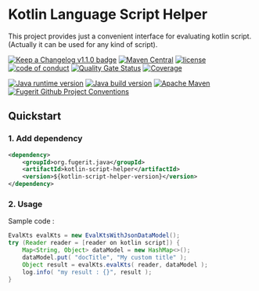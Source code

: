 # Kotlin Language Script Helper

This project provides just a convenient interface for evaluating kotlin script. (Actually it can be used for any kind of script).

[![Keep a Changelog v1.1.0 badge](https://img.shields.io/badge/changelog-Keep%20a%20Changelog%20v1.1.0-%23E05735)](CHANGELOG.md)
[![Maven Central](https://img.shields.io/maven-central/v/org.fugerit.java/kotlin-script-helper.svg)](https://mvnrepository.com/artifact/org.fugerit.java/kotlin-script-helper)
[![license](https://img.shields.io/badge/License-Apache%20License%202.0-teal.svg)](https://opensource.org/licenses/Apache-2.0)
[![code of conduct](https://img.shields.io/badge/conduct-Contributor%20Covenant-purple.svg)](https://github.com/fugerit-org/fj-universe/blob/main/CODE_OF_CONDUCT.md)
[![Quality Gate Status](https://sonarcloud.io/api/project_badges/measure?project=fugerit-org_kotlin-script-helper&metric=alert_status)](https://sonarcloud.io/summary/new_code?id=fugerit-org_kotlin-script-helper)
[![Coverage](https://sonarcloud.io/api/project_badges/measure?project=fugerit-org_kotlin-script-helper&metric=coverage)](https://sonarcloud.io/summary/new_code?id=fugerit-org_kotlin-script-helper)

[![Java runtime version](https://img.shields.io/badge/run%20on-java%208+-%23113366.svg?style=for-the-badge&logo=openjdk&logoColor=white)](https://universe.fugerit.org/src/docs/versions/java11.html)
[![Java build version](https://img.shields.io/badge/build%20on-java%2017+-%23ED8B00.svg?style=for-the-badge&logo=openjdk&logoColor=white)](https://universe.fugerit.org/src/docs/versions/java17.html)
[![Apache Maven](https://img.shields.io/badge/Apache%20Maven-3.9.0+-C71A36?style=for-the-badge&logo=Apache%20Maven&logoColor=white)](https://universe.fugerit.org/src/docs/versions/maven3_9.html)
[![Fugerit Github Project Conventions](https://img.shields.io/badge/Fugerit%20Org-Project%20Conventions-1A36C7?style=for-the-badge&logo=Onlinect%20Playground&logoColor=white)](https://universe.fugerit.org/src/docs/conventions/index.html)

## Quickstart

### 1. Add dependency

```xml
<dependency>
    <groupId>org.fugerit.java</groupId>
    <artifactId>kotlin-script-helper</artifactId>
    <version>${kotlin-script-helper-version}</version>
</dependency>
```

### 2. Usage

Sample code : 

```java
EvalKts evalKts = new EvalKtsWithJsonDataModel();
try (Reader reader = [reader on kotlin script]) {
    Map<String, Object> dataModel = new HashMap<>();
    dataModel.put( "docTitle", "My custom title" );
    Object result = evalKts.evalKts( reader, dataModel );
    log.info( "my result : {}", result );
}
```